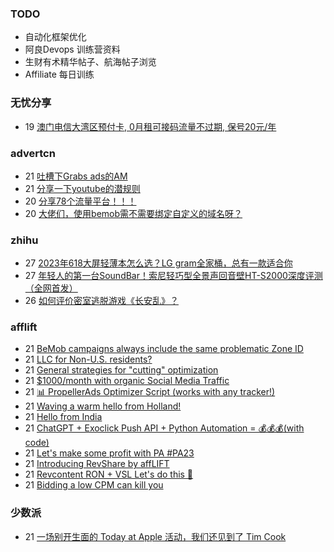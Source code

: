 ### TODO
-  自动化框架优化
-  阿良Devops 训练营资料
-  生财有术精华帖子、航海帖子浏览
-  Affiliate 每日训练

### 无忧分享
<!-- ruyo:START -->
-  19 [澳门电信大湾区预付卡, 0月租可接码流量不过期, 保号20元/年](https://51.ruyo.net/18504.html)<!-- ruyo:END -->

### advertcn
<!-- advertcn:START -->
-  21 [吐槽下Grabs ads的AM](https://www.advertcn.com/forum.php?mod=viewthread&tid=112620)
-  21 [分享一下youtube的潜规则](https://www.advertcn.com/forum.php?mod=viewthread&tid=112618)
-  20 [分享78个流量平台！！！](https://www.advertcn.com/forum.php?mod=viewthread&tid=112615)
-  20 [大佬们，使用bemob需不需要绑定自定义的域名呀？](https://www.advertcn.com/forum.php?mod=viewthread&tid=112609)<!-- advertcn:END -->

### zhihu
<!-- zhihu:START -->
-  27 [2023年618大屏轻薄本怎么选？LG gram全家桶，总有一款适合你](http://zhuanlan.zhihu.com/p/632641888?utm_campaign=rss&utm_medium=rss&utm_source=rss&utm_content=title)
-  27 [年轻人的第一台SoundBar！索尼轻巧型全景声回音壁HT-S2000深度评测（全网首发）](http://zhuanlan.zhihu.com/p/630990296?utm_campaign=rss&utm_medium=rss&utm_source=rss&utm_content=title)
-  26 [如何评价密室逃脱游戏《长安乱》？](http://www.zhihu.com/question/563950552/answer/3045961312?utm_campaign=rss&utm_medium=rss&utm_source=rss&utm_content=title)<!-- zhihu:END -->

### afflift
<!-- afflift:START -->
-  21 [BeMob campaigns always include the same problematic Zone ID](https://afflift.com/f/threads/bemob-campaigns-always-include-the-same-problematic-zone-id.11819/)
-  21 [LLC for Non-U.S. residents?](https://afflift.com/f/threads/llc-for-non-u-s-residents.11828/)
-  21 [General strategies for &quot;cutting&quot; optimization](https://afflift.com/f/threads/general-strategies-for-cutting-optimization.2732/)
-  21 [$1000/month with organic Social Media Traffic](https://afflift.com/f/threads/1000-month-with-organic-social-media-traffic.11818/)
-  21 [📊 PropellerAds Optimizer Script &lpar;works with any tracker!&rpar;](https://afflift.com/f/threads/%F0%9F%93%8A-propellerads-optimizer-script-works-with-any-tracker.11813/)
-  21 [Waving a warm hello from Holland!](https://afflift.com/f/threads/waving-a-warm-hello-from-holland.11829/)
-  21 [Hello from India](https://afflift.com/f/threads/hello-from-india.11827/)
-  21 [ChatGPT + Exoclick Push API + Python Automation = 💰💰💰&lpar;with code&rpar;](https://afflift.com/f/threads/chatgpt-exoclick-push-api-python-automation-%F0%9F%92%B0%F0%9F%92%B0%F0%9F%92%B0-with-code.11825/)
-  21 [Let&#39;s make some profit with PA #PA23](https://afflift.com/f/threads/lets-make-some-profit-with-pa-pa23.11600/)
-  21 [Introducing RevShare by affLIFT](https://afflift.com/f/threads/introducing-revshare-by-afflift.11814/)
-  21 [Revcontent RON + VSL Let&#39;s do this 🚀](https://afflift.com/f/threads/revcontent-ron-vsl-lets-do-this-%F0%9F%9A%80.9662/)
-  21 [Bidding a low CPM can kill you](https://afflift.com/f/threads/bidding-a-low-cpm-can-kill-you.7284/)<!-- afflift:END -->

### 少数派
<!-- sspai:START -->
-  21 [一场别开生面的 Today at Apple 活动，我们还见到了 Tim Cook](https://sspai.com/post/83728)<!-- sspai:END -->
